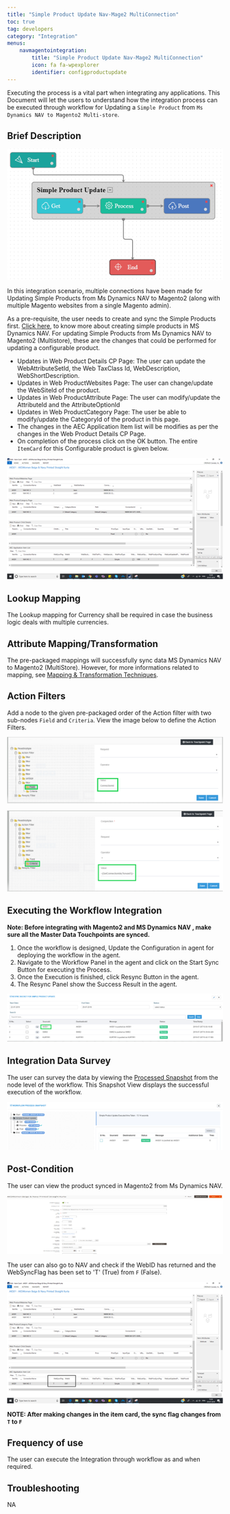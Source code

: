```yaml
---
title: "Simple Product Update Nav-Mage2 MultiConnection"
toc: true
tag: developers
category: "Integration"
menus: 
    navmagentointegration:
        title: "Simple Product Update Nav-Mage2 MultiConnection"
        icon: fa fa-wpexplorer
        identifier: configproductupdate
---
```


Executing the process is a vital part when integrating any applications. This Document will let the users to understand 
how the integration process can be executed through workflow for Updating a `Simple Product` from 
`Ms Dynamics NAV to Magento2 Multi-store`.

## Brief Description

![wrkflw_simpleprdctupdate_navmagemulti](/staticfiles/integration/media/wrkflw_simpleprdctupdate_navmagemulti.png) 

In this integration scenario, multiple connections have been made for Updating Simple Products from Ms Dynamics NAV to Magento2 (along with multiple Magento websites from a single Magento admin). 

As a pre-requisite, the user needs to create and sync the Simple Products first. [Click here](/integration/simple-productadd/#brief-description), to know more about creating simple products in MS Dynamics NAV.
For updating Simple Products from Ms Dynamics NAV to Magento2 (Multistore), these are the changes that could be performed for updating a configurable product.

* Updates in Web Product Details CP Page: The user can update the WebAttributeSetId, the Web TaxClass Id,  WebDescription, WebShortDescription.
* Updates in Web ProductWebsites Page: The user can change/update the WebSiteId of the product.
* Updates in Web ProductAttribute Page: The user can modify/update the AttributeId and the AttributeOptionId
* Updates in Web ProductCategory Page: The user be able to modify/update the CategoryId of the product in this page.
* The changes in the AEC Application Item list will be modifies as per the changes in the Web Product Details CP Page.
* On completion of the process click on the OK button. The entire `ItemCard` for this Configurable product is given below.


![simpleprdctupdate_navmagemulti1](/staticfiles/integration/media/simpleprdctupdate_navmagemulti1.png) 

## Lookup Mapping 
The Lookup mapping for Currency shall be required in case the business logic deals with multiple currencies.


## Attribute Mapping/Transformation
The pre-packaged mappings will successfully sync data MS Dynamics NAV  to Magento2 (MultiStore). However, for more informations related to mapping, see [Mapping & Transformation Techniques](/transformation/steps-to-cutomize-prebuilt-mapping/).

## Action Filters

Add a node to the given pre-packaged order of the Action filter with two sub-nodes `Field` and `Criteria`.
View the image below to define the Action Filters.

![simpleprdctupdate_navmagemulti2](/staticfiles/integration/media/simpleprdctupdate_navmagemulti2.png) 

![simpleprdctupdate_navmagemulti3](/staticfiles/integration/media/simpleprdctupdate_navmagemulti3.png) 

## Executing the Workflow Integration

**Note: Before integrating with Magento2 and MS Dynamics NAV , make sure all the Master Data Touchpoints are synced.**

1. Once the workflow is designed, Update the Configuration in agent for deploying the workflow in the agent.
2. Navigate to the Workflow Panel in the agent and click on the Start Sync Button for executing the Process.
3. Once the Execution is finished, click Resync Button in the agent.
4. The Resync Panel show the Success Result in the agent.

![simpleprdctupdate_navmagemulti4](/staticfiles/integration/media/simpleprdctupdate_navmagemulti4.png) 

## Integration Data Survey

The user can survey the data by viewing the [Processed Snapshot](/workflow/list-of-snapshot/) from the node level of the workflow.
This Snapshot View displays the successful execution of the workflow.

![simpleprdctupdate_navmagemulti5](/staticfiles/integration/media/simpleprdctupdate_navmagemulti5.png) 

## Post-Condition

The user can view the product synced in Magento2 from Ms Dynamics NAV.

![simpleprdctupdate_navmagemulti6](/staticfiles/integration/media/simpleprdctupdate_navmagemulti6.png) 

The user can also go to NAV and check if the WebID has returned and the WebSyncFlag has been set to 'T' (True) from `F` (False).

![simpleprdctupdate_navmagemulti7](/staticfiles/integration/media/simpleprdctupdate_navmagemulti7.png) 

**NOTE: After making changes in the item card, the sync flag changes from `T` to `F`**

## Frequency of use

The user can execute the Integration through workflow as and when required.

## Troubleshooting

NA




